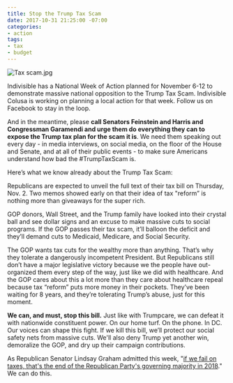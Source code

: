 ```yaml
---
title: Stop the Trump Tax Scam
date: 2017-10-31 21:25:00 -07:00
categories:
- action
tags:
- tax
- budget
---
```


![Tax scam.jpg](/uploads/Tax%20scam.jpg)

Indivisible has a National Week of Action planned for November 6-12 to demonstrate massive national opposition to the Trump Tax Scam. Indivisible Colusa is working on planning a local action for that week. Follow us on Facebook to stay in the loop. 

And in the meantime, please **call Senators Feinstein and Harris and Congressman Garamendi and urge them do everything they can to expose the Trump tax plan for the scam it is**. We need them speaking out every day - in media interviews, on social media, on the floor of the House and Senate, and at all of their public events - to make sure Americans understand how bad the #TrumpTaxScam is.


Here’s what we know already about the Trump Tax Scam:

Republicans are expected to unveil the full text of their tax bill on Thursday, Nov. 2. Two memos showed early on that their idea of tax "reform” is nothing more than giveaways for the super rich.

GOP donors, Wall Street, and the Trump family have looked into their crystal ball and see dollar signs and an excuse to make massive cuts to social programs. If the GOP passes their tax scam, it’ll balloon the deficit and they’ll demand cuts to Medicaid, Medicare, and Social Security.

The GOP wants tax cuts for the wealthy more than anything. That’s why they tolerate a dangerously incompetent President. But Republicans still don’t have a major legislative victory because we the people have out-organized them every step of the way, just like we did with healthcare. And the GOP cares about this a lot more than they care about healthcare repeal because tax “reform” puts more money in their pockets. They’ve been waiting for 8 years, and they’re tolerating Trump’s abuse, just for this moment.

**We can, and must, stop this bill.** Just like with Trumpcare, we can defeat it with nationwide constituent power. On our home turf. On the phone. In DC. Our voices can shape this fight. If we kill this bill, we’ll protect our social safety nets from massive cuts. We'll also deny Trump yet another win, demoralize the GOP, and dry up their campaign contributions.

As Republican Senator Lindsay Graham admitted this week, "[if we fail on taxes, that's the end of the Republican Party's governing majority in 2018](http://www.cnn.com/2017/10/27/politics/kfile-lindsey-graham-tax-reform/index.html)." We can do this.